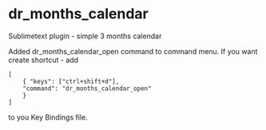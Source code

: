 dr_months_calendar
==================

Sublimetext plugin - simple 3 months calendar

Added dr_months_calendar_open command to command menu.
If you want create shortcut - add 
```
[
	{ "keys": ["ctrl+shift+d"],
    "command": "dr_months_calendar_open"
    }
]
```
to you Key Bindings file.